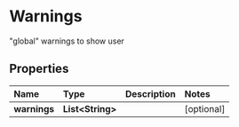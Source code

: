 # Warnings

\"global\" warnings to show user

## Properties

| Name | Type | Description | Notes |
| :--- | :--- | :--- | :--- |
| **warnings** | **List&lt;String&gt;** |  | \[optional\] |

